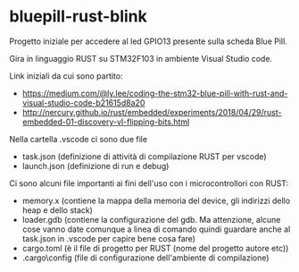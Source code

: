 # bluepill-rust-blink
Progetto iniziale per accedere al led GPIO13 presente sulla scheda Blue Pill.

Gira in linguaggio RUST su STM32F103 in ambiente Visual Studio code.

Link iniziali da cui sono partito:
- https://medium.com/@ly.lee/coding-the-stm32-blue-pill-with-rust-and-visual-studio-code-b21615d8a20
- http://nercury.github.io/rust/embedded/experiments/2018/04/29/rust-embedded-01-discovery-vl-flipping-bits.html

Nella cartella .vscode ci sono due file
- task.json (definizione di attività di compilazione RUST per vscode)
- launch.json (definizione di run e debug)  

Ci sono alcuni file importanti ai fini dell'uso con i microcontrollori con RUST:
- memory.x (contiene la mappa della memoria del device, gli indirizzi dello heap e dello stack)
- loader.gdb (contiene la configurazione del gdb. Ma attenzione, alcune cose vanno date comunque a linea di comando quindi guardare anche al task.json in .vscode per capire bene cosa fare)
- cargo.toml (è il file di progetto per RUST (nome del progetto autore etc))
- .cargo\config (file di configurazione dell'ambiente di compilazione)
